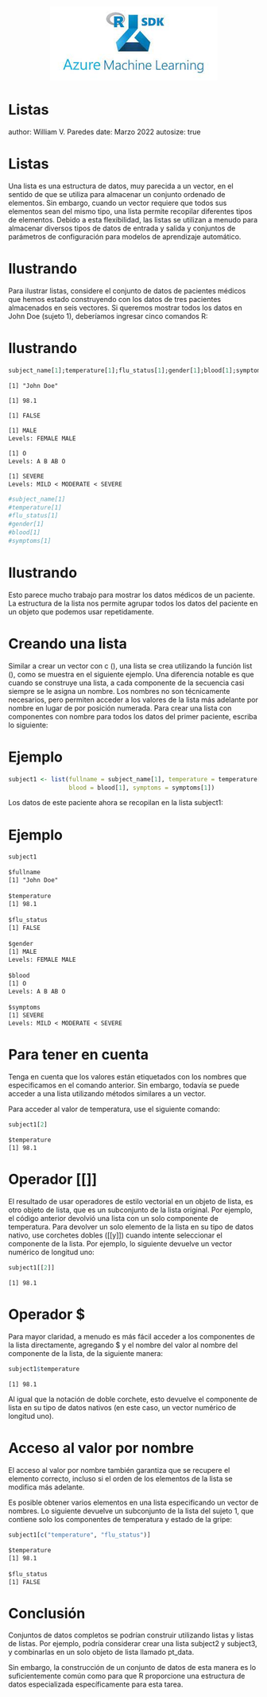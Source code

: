 <p align="center">
<img src="Azure_R_ML.jpg">
</p>


Listas
========================================================
author: William V. Paredes
date: Marzo 2022
autosize: true

Listas
========================================================

Una lista es una estructura de datos, muy parecida a un vector, en el sentido de que se utiliza para almacenar un conjunto ordenado de elementos. Sin embargo, cuando un vector requiere que todos sus elementos sean del mismo tipo, una lista permite recopilar diferentes tipos de elementos. Debido a esta flexibilidad, las listas se utilizan a menudo para almacenar diversos tipos de datos de entrada y salida y conjuntos de parámetros de configuración para modelos de aprendizaje automático.

Ilustrando
========================================================

Para ilustrar listas, considere el conjunto de datos de pacientes médicos que hemos estado construyendo con los datos de tres pacientes almacenados en seis vectores. Si queremos mostrar todos los datos en John Doe (sujeto 1), deberíamos ingresar cinco comandos R:

Ilustrando
========================================================




```r
subject_name[1];temperature[1];flu_status[1];gender[1];blood[1];symptoms[1]
```

```
[1] "John Doe"
```

```
[1] 98.1
```

```
[1] FALSE
```

```
[1] MALE
Levels: FEMALE MALE
```

```
[1] O
Levels: A B AB O
```

```
[1] SEVERE
Levels: MILD < MODERATE < SEVERE
```

```r
#subject_name[1]
#temperature[1]
#flu_status[1]
#gender[1]
#blood[1]
#symptoms[1]
```

Ilustrando
========================================================

Esto parece mucho trabajo para mostrar los datos médicos de un paciente. La estructura de la lista nos permite agrupar todos los datos del paciente en un objeto que podemos usar repetidamente.

Creando una lista
========================================================

Similar a crear un vector con c (), una lista se crea utilizando la función list (), como se muestra en el siguiente ejemplo. Una diferencia notable es que cuando se construye una lista, a cada componente de la secuencia casi siempre se le asigna un nombre. Los nombres no son técnicamente necesarios, pero permiten acceder a los valores de la lista más adelante por nombre en lugar de por posición numerada. Para crear una lista con componentes con nombre para todos los datos del primer paciente, escriba lo siguiente:

Ejemplo
========================================================


```r
subject1 <- list(fullname = subject_name[1], temperature = temperature[1], flu_status = flu_status[1],gender = gender[1],
                 blood = blood[1], symptoms = symptoms[1])
```

Los datos de este paciente ahora se recopilan en la lista subject1:


Ejemplo
========================================================


```r
subject1
```

```
$fullname
[1] "John Doe"

$temperature
[1] 98.1

$flu_status
[1] FALSE

$gender
[1] MALE
Levels: FEMALE MALE

$blood
[1] O
Levels: A B AB O

$symptoms
[1] SEVERE
Levels: MILD < MODERATE < SEVERE
```

Para tener en cuenta
========================================================

Tenga en cuenta que los valores están etiquetados con los nombres que especificamos en el comando anterior. Sin embargo, todavía se puede acceder a una lista utilizando métodos similares a un vector.

Para acceder al valor de temperatura, use el siguiente comando:


```r
subject1[2]
```

```
$temperature
[1] 98.1
```

Operador [[]]
========================================================

El resultado de usar operadores de estilo vectorial en un objeto de lista, es otro objeto de lista, que es un subconjunto de la lista original. Por ejemplo, el código anterior devolvió una lista con un solo componente de temperatura. Para devolver un solo elemento de la lista en su tipo de datos nativo, use corchetes dobles ([[y]]) cuando intente seleccionar el componente de la lista. Por ejemplo, lo siguiente devuelve un vector numérico de longitud uno:


```r
subject1[[2]]
```

```
[1] 98.1
```

Operador $
========================================================
Para mayor claridad, a menudo es más fácil acceder a los componentes de la lista directamente, agregando $ y el nombre del valor al nombre del componente de la lista, de la siguiente manera:


```r
subject1$temperature
```

```
[1] 98.1
```
Al igual que la notación de doble corchete, esto devuelve el componente de lista en su tipo de datos nativos (en este caso, un vector numérico de longitud uno).

Acceso al valor por nombre
========================================================

El acceso al valor por nombre también garantiza que se recupere el elemento correcto, incluso si el orden de los elementos de la lista se modifica más adelante.

Es posible obtener varios elementos en una lista especificando un vector de nombres. Lo siguiente devuelve un subconjunto de la lista del sujeto 1, que contiene solo los componentes de temperatura y estado de la gripe:


```r
subject1[c("temperature", "flu_status")]
```

```
$temperature
[1] 98.1

$flu_status
[1] FALSE
```

Conclusión
========================================================

Conjuntos de datos completos se podrían construir utilizando listas y listas de listas. Por ejemplo, podría considerar crear una lista subject2 y subject3, y combinarlas en un solo objeto de lista llamado pt_data.

Sin embargo, la construcción de un conjunto de datos de esta manera es lo suficientemente común como para que R proporcione una estructura de datos especializada específicamente para esta tarea.


